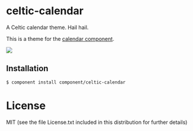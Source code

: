
# celtic-calendar

  A Celtic calendar theme. Hail hail.

  This is a theme for the [calendar component](http://cl.ly/2M0i270T2Q1m).

  ![](http://f.cl.ly/items/1C3f440N0M3T1J3j2K2n/Screen%20Shot%202012-10-03%20at%2013.28.27.png)

## Installation

    $ component install component/celtic-calendar

# License

  MIT (see the file License.txt included in this distribution for further details)
